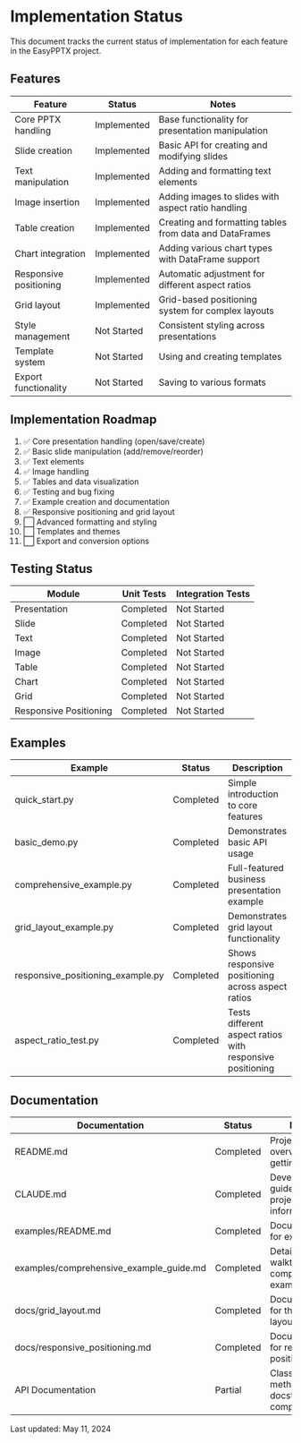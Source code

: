 # Implementation Status

This document tracks the current status of implementation for each feature in the EasyPPTX project.

## Features

| Feature | Status | Notes |
|---------|--------|-------|
| Core PPTX handling | Implemented | Base functionality for presentation manipulation |
| Slide creation | Implemented | Basic API for creating and modifying slides |
| Text manipulation | Implemented | Adding and formatting text elements |
| Image insertion | Implemented | Adding images to slides with aspect ratio handling |
| Table creation | Implemented | Creating and formatting tables from data and DataFrames |
| Chart integration | Implemented | Adding various chart types with DataFrame support |
| Responsive positioning | Implemented | Automatic adjustment for different aspect ratios |
| Grid layout | Implemented | Grid-based positioning system for complex layouts |
| Style management | Not Started | Consistent styling across presentations |
| Template system | Not Started | Using and creating templates |
| Export functionality | Not Started | Saving to various formats |

## Implementation Roadmap

1. ✅ Core presentation handling (open/save/create)
2. ✅ Basic slide manipulation (add/remove/reorder)
3. ✅ Text elements
4. ✅ Image handling
5. ✅ Tables and data visualization
6. ✅ Testing and bug fixing
7. ✅ Example creation and documentation
8. ✅ Responsive positioning and grid layout
9. ⬜ Advanced formatting and styling
10. ⬜ Templates and themes
11. ⬜ Export and conversion options

## Testing Status

| Module | Unit Tests | Integration Tests |
|--------|------------|-------------------|
| Presentation | Completed | Not Started |
| Slide | Completed | Not Started |
| Text | Completed | Not Started |
| Image | Completed | Not Started |
| Table | Completed | Not Started |
| Chart | Completed | Not Started |
| Grid | Completed | Not Started |
| Responsive Positioning | Completed | Not Started |

## Examples

| Example | Status | Description |
|---------|--------|-------------|
| quick_start.py | Completed | Simple introduction to core features |
| basic_demo.py | Completed | Demonstrates basic API usage |
| comprehensive_example.py | Completed | Full-featured business presentation example |
| grid_layout_example.py | Completed | Demonstrates grid layout functionality |
| responsive_positioning_example.py | Completed | Shows responsive positioning across aspect ratios |
| aspect_ratio_test.py | Completed | Tests different aspect ratios with responsive positioning |

## Documentation

| Documentation | Status | Notes |
|---------------|--------|-------|
| README.md | Completed | Project overview and getting started |
| CLAUDE.md | Completed | Development guide and project information |
| examples/README.md | Completed | Documentation for examples |
| examples/comprehensive_example_guide.md | Completed | Detailed walkthrough of comprehensive example |
| docs/grid_layout.md | Completed | Documentation for the Grid layout system |
| docs/responsive_positioning.md | Completed | Documentation for responsive positioning |
| API Documentation | Partial | Class and method docstrings are complete |

Last updated: May 11, 2024
